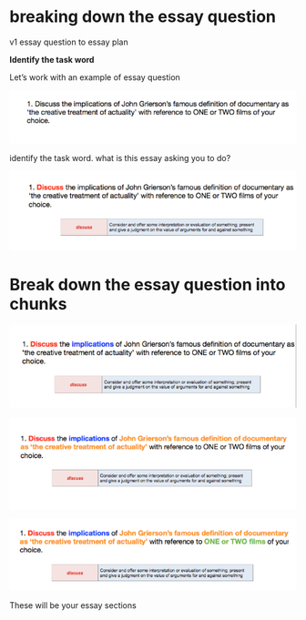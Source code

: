 # breaking down the essay question

v1 essay question to essay plan

**Identify the task word**

Let’s work with an example of essay question

![breaking%20down%20the%20essay%20question%20da9613efb4a2464ebdc861535bb34534/Untitled.png](breaking%20down%20the%20essay%20question%20da9613efb4a2464ebdc861535bb34534/Untitled.png)

identify the task word. what is this essay asking you to do?

![breaking%20down%20the%20essay%20question%20da9613efb4a2464ebdc861535bb34534/Untitled%201.png](breaking%20down%20the%20essay%20question%20da9613efb4a2464ebdc861535bb34534/Untitled%201.png)

# Break down the essay question into chunks

![breaking%20down%20the%20essay%20question%20da9613efb4a2464ebdc861535bb34534/Untitled%202.png](breaking%20down%20the%20essay%20question%20da9613efb4a2464ebdc861535bb34534/Untitled%202.png)

![breaking%20down%20the%20essay%20question%20da9613efb4a2464ebdc861535bb34534/Untitled%203.png](breaking%20down%20the%20essay%20question%20da9613efb4a2464ebdc861535bb34534/Untitled%203.png)

![breaking%20down%20the%20essay%20question%20da9613efb4a2464ebdc861535bb34534/Untitled%204.png](breaking%20down%20the%20essay%20question%20da9613efb4a2464ebdc861535bb34534/Untitled%204.png)

These will be your essay sections